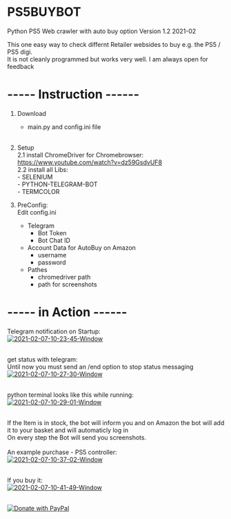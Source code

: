 # PS5BUYBOT
Python PS5 Web crawler with auto buy option
Version 1.2 2021-02

This one easy way to check differnt Retailer websides to buy e.g. the PS5 / PS5 digi.<br>
It is not cleanly programmed but works very well. I am always open for feedback


# ----- Instruction ------

1. Download <br>
    - main.py and config.ini file<br><br>
    
2. Setup<br>
    2.1 install ChromeDriver for Chromebrowser:<br>
        https://www.youtube.com/watch?v=dz59GsdvUF8<br>
    2.2 install all Libs:<br>
        - SELENIUM<br>
        - PYTHON-TELEGRAM-BOT<br>
        - TERMCOLOR<br>
        
3. PreConfig:<br>
   Edit config.ini
    - Telegram
      - Bot Token
      - Bot Chat ID
    - Account Data for AutoBuy on Amazon
      - username
      - password
    - Pathes
      - chromedriver path
      - path for screenshots
      
      
# ----- in Action ------

Telegram notification on Startup:<br>
<a href="https://i.ibb.co/mN41Kjv/2021-02-07-10-23-45-Window.png"><img src="https://i.ibb.co/mN41Kjv/2021-02-07-10-23-45-Window.png" alt="2021-02-07-10-23-45-Window" border="0"></a><br><br>

get status with telegram:<br>
Until now you must send an /end option to stop  status messaging
<a href="https://i.ibb.co/qp4yQWK/2021-02-07-10-27-30-Window.png"><img src="https://i.ibb.co/qp4yQWK/2021-02-07-10-27-30-Window.png" alt="2021-02-07-10-27-30-Window" border="0"></a><br><br>

python terminal looks like this while running:<br>
<a href="https://i.ibb.co/xFnWyGt/2021-02-07-10-29-01-Window.png"><img src="https://i.ibb.co/xFnWyGt/2021-02-07-10-29-01-Window.png" alt="2021-02-07-10-29-01-Window" border="0"></a><br><br>

If the Item is in stock, the bot will inform you and on Amazon the bot will add it to your basket and will automaticly log in<br>
On every step the Bot will send you screenshots.<br><br>
An example purchase - PS5 controller:<br>
<a href="https://i.ibb.co/JKBw1Vh/2021-02-07-10-37-02-Window.png"><img src="https://i.ibb.co/JKBw1Vh/2021-02-07-10-37-02-Window.png" alt="2021-02-07-10-37-02-Window" border="0"></a><br><br>

If you buy it:<br>
<a href="https://i.ibb.co/BgrygFK/2021-02-07-10-41-49-Window.png"><img src="https://i.ibb.co/BgrygFK/2021-02-07-10-41-49-Window.png" alt="2021-02-07-10-41-49-Window" border="0"></a><br><br>



<a href="https://www.paypal.com/donate?hosted_button_id=3S68EYYDSLM8W">
  <img src="https://raw.githubusercontent.com/stefan-niedermann/paypal-donate-button/master/paypal-donate-button.png" alt="Donate with PayPal" />
</a>
